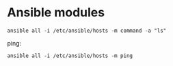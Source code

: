 # Ansible modules

```
ansible all -i /etc/ansible/hosts -m command -a "ls"

```

ping:

```
ansible all -i /etc/ansible/hosts -m ping

```
